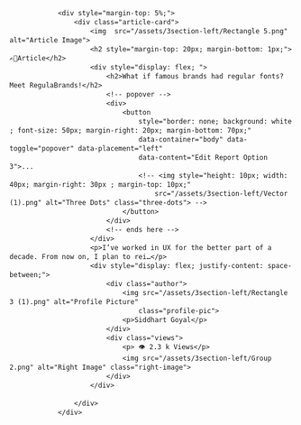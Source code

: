 <!-- card 1 -->
                <div style="margin-top: 5%;">
                    <div class="article-card">
                        <img  src="/assets/3section-left/Rectangle 5.png" alt="Article Image">
                        <h2 style="margin-top: 20px; margin-bottom: 1px;">✍🏻Article</h2>
                        <div style="display: flex; ">
                            <h2>What if famous brands had regular fonts? Meet RegulaBrands!</h2>
                            <!-- popover -->
                            <div>
                                <button
                                    style="border: none; background: white ; font-size: 50px; margin-right: 20px; margin-bottom: 70px;"
                                    data-container="body" data-toggle="popover" data-placement="left"
                                    data-content="Edit Report Option 3">...
                                    <!-- <img style="height: 10px; width: 40px; margin-right: 30px ; margin-top: 10px;"
                                        src="/assets/3section-left/Vector (1).png" alt="Three Dots" class="three-dots"> -->
                                </button>
                            </div>
                            <!-- ends here -->
                        </div>
                        <p>I’ve worked in UX for the better part of a decade. From now on, I plan to rei…</p>
                        <div style="display: flex; justify-content: space-between;">
                            <div class="author">
                                <img src="/assets/3section-left/Rectangle 3 (1).png" alt="Profile Picture"
                                    class="profile-pic">
                                <p>Siddhart Goyal</p>
                            </div>
                            <div class="views">
                                <p> 👁️ 2.3 k Views</p>
                                <img src="/assets/3section-left/Group 2.png" alt="Right Image" class="right-image">
                            </div>
                        </div>

                    </div>
                </div>